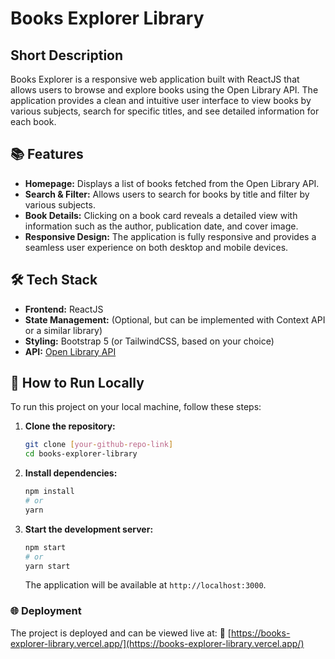 # Books Explorer Library

## Short Description

Books Explorer is a responsive web application built with ReactJS that allows users to browse and explore books using the Open Library API. The application provides a clean and intuitive user interface to view books by various subjects, search for specific titles, and see detailed information for each book.

## 📚 Features

  - **Homepage:** Displays a list of books fetched from the Open Library API.
  - **Search & Filter:** Allows users to search for books by title and filter by various subjects.
  - **Book Details:** Clicking on a book card reveals a detailed view with information such as the author, publication date, and cover image.
  - **Responsive Design:** The application is fully responsive and provides a seamless user experience on both desktop and mobile devices.

## 🛠️ Tech Stack

  - **Frontend:** ReactJS
  - **State Management:** (Optional, but can be implemented with Context API or a similar library)
  - **Styling:** Bootstrap 5 (or TailwindCSS, based on your choice)
  - **API:** [Open Library API](https://openlibrary.org/developers/api)

## 🚀 How to Run Locally

To run this project on your local machine, follow these steps:

1.  **Clone the repository:**

    ```bash
    git clone [your-github-repo-link]
    cd books-explorer-library
    ```

2.  **Install dependencies:**

    ```bash
    npm install
    # or
    yarn
    ```

3.  **Start the development server:**

    ```bash
    npm start
    # or
    yarn start
    ```

    The application will be available at `http://localhost:3000`.

### 🌐 Deployment

The project is deployed and can be viewed live at:
🔗 [https://books-explorer-library.vercel.app/](https://books-explorer-library.vercel.app/)